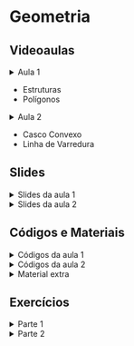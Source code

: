 Geometria
====================================

## Videoaulas

<details>
    <summary>Aula 1</summary>

<iframe width="672" height="378" src="https://www.youtube.com/watch?v=VJ2GsuPnmpA" title="YouTube video player" frameborder="0" allow="accelerometer; autoplay; clipboard-write; encrypted-media; gyroscope; picture-in-picture" allowfullscreen></iframe>

</details>

- Estruturas
- Polígonos

<details>
    <summary>Aula 2</summary>

</details>

- Casco Convexo
- Linha de Varredura

## Slides

<details>
    <summary>Slides da aula 1</summary>

<iframe src="https://docs.google.com/presentation/d/e/2PACX-1vT3_4gnUV3-Heex8lCiTIsoJPzzC1dbonf5dTb-BqgE42U-fOmpBAIayVe2JwxmKqwlulP55lhSCcYh/embed?start=false&loop=false&delayms=60000" frameborder="0" width="672" height="378" allowfullscreen="true" mozallowfullscreen="true" webkitallowfullscreen="true"></iframe>

</details>

<details>
    <summary>Slides da aula 2</summary>

</details>

## Códigos e Materiais

<details>
    <summary>Códigos da aula 1</summary>

<div markdown=1>

- [CSES Point Location Test](code/pointCross.cpp)
- [CF Crazy Town](code/crazyTown.cpp)
- [CSES Polygon Area](code/polygonArea.cpp)
- [GCPC Hobbits](code/hobbits.cpp)

</div>
</details>

<details>
    <summary>Códigos da aula 2</summary>

<div markdown=1>

</div>
</details>


<details>
    <summary>Material extra</summary>

<div markdown=1>

- [[CP-algo] Basic Geometry](https://cp-algorithms.com/geometry/basic-geometry.html)
- [[CP-algo] Finding area of simple polygon](https://cp-algorithms.com/geometry/area-of-simple-polygon.html)
- [[CP-algo] Check if point belongs to the convex polygon](https://cp-algorithms.com/geometry/point-in-convex-polygon.html)
- [[CF-Blog] Geometry: 2D points and lines](https://codeforces.com/blog/entry/48122)
- [[CF-Blog] Geometry: Polygon algorithms](https://codeforces.com/blog/entry/48868)

</div>
</details>

## Exercícios

<details>
    <summary>Parte 1</summary>

<div markdown=1>

- Exercícios de fixação
    - [[CSES] Posição Ponto](https://cses.fi/problemset/task/2189)
    - [[CF] Reta](https://codeforces.com/problemset/problem/498/A)
    - [[CSES] Área Polígono](https://cses.fi/problemset/task/2191)
    - [[CF] Complexidade](https://codeforces.com/contest/1032/problem/D)
    - [[NERC 2020] Produto Vetorial](https://codeforces.com/problemset/problem/1468/G)

- Exercícios intermediários
    - [[CF] Retas](https://codeforces.com/contest/1030/problem/B)
    - [[CF] Distância Euclidiana](https://codeforces.com/problemset/problem/1495/A)
    - [[CF] Circunferência](https://codeforces.com/problemset/problem/1100/C)
    - [[CF] Produto Vetorial 5D](https://codeforces.com/problemset/problem/850/A)
    - [[CF] Polígono](https://codeforces.com/contest/772/problem/B)

- Exercícios difíceis
    - [[CF] Ordenação Angular](https://codeforces.com/problemset/problem/257/C)
    - [[Summer School 2018] Ponto dentro do Polígono (Busca Binária)](https://codeforces.com/group/3qadGzUdR4/contest/101707/problem/D)
    - [[CF] Complexidade](https://codeforces.com/contest/1455/problem/E)
    - [[GCPC 2018] Rotação 3D](https://codeforces.com/gym/102021)
</div>
</details>

<details>
    <summary>Parte 2</summary>

<div markdown=1>

</div>
</details>
